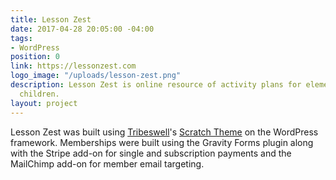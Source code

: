 ```yaml
---
title: Lesson Zest
date: 2017-04-28 20:05:00 -04:00
tags:
- WordPress
position: 0
link: https://lessonzest.com
logo_image: "/uploads/lesson-zest.png"
description: Lesson Zest is online resource of activity plans for elementary school
  children.
layout: project
---
```


Lesson Zest was built using [Tribeswell](https://tribeswell.com)'s [Scratch Theme](https://scratchtheme.com) on the WordPress framework. Memberships were built using the Gravity Forms plugin along with the Stripe add-on for single and subscription payments and the MailChimp add-on for member email targeting.
